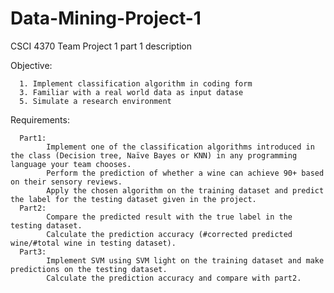 # Data-Mining-Project-1
CSCI 4370 Team Project 1 part 1 description

Objective:

      1. Implement classification algorithm in coding form
      3. Familiar with a real world data as input datase
      5. Simulate a research environment

Requirements:

      Part1:
            Implement one of the classification algorithms introduced in the class (Decision tree, Naïve Bayes or KNN) in any programming language your team chooses. 
            Perform the prediction of whether a wine can achieve 90+ based on their sensory reviews. 
            Apply the chosen algorithm on the training dataset and predict the label for the testing dataset given in the project.
      Part2: 
            Compare the predicted result with the true label in the testing dataset. 
            Calculate the prediction accuracy (#corrected predicted wine/#total wine in testing dataset).
      Part3: 
            Implement SVM using SVM light on the training dataset and make predictions on the testing dataset. 
            Calculate the prediction accuracy and compare with part2.
